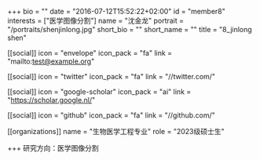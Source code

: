 
+++
bio = ""
date = "2016-07-12T15:52:22+02:00"
id = "member8"
interests = ["医学图像分割"]
name = "沈金龙"
portrait = "/portraits/shenjinlong.jpg"
short_bio = ""
short_name = ""
title = "8_jinlong shen"

[[social]]
    icon = "envelope"
    icon_pack = "fa"
    link = "mailto:test@example.org"

[[social]]
    icon = "twitter"
    icon_pack = "fa"
    link = "//twitter.com/"

[[social]]
    icon = "google-scholar"
    icon_pack = "ai"
    link = "https://scholar.google.nl/"

[[social]]
    icon = "github"
    icon_pack = "fa"
    link = "//github.com/"

[[organizations]]
    name = "生物医学工程专业"
    role = "2023级硕士生"

+++
研究方向：医学图像分割